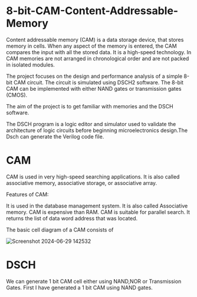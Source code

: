 # 8-bit-CAM-Content-Addressable-Memory
Content addressable memory (CAM) is a data storage device, that stores memory in cells. When any aspect of the memory is entered, the CAM compares the input with all the stored data. It is a high-speed technology. In CAM memories are not arranged in chronological order and are not packed in isolated modules.

The project focuses on the design and performance analysis of a simple 8-bit CAM circuit. The circuit is simulated using DSCH2 software. The 8-bit CAM can be implemented with either NAND gates or transmission gates (CMOS).

The aim of the project is to get familiar with memories and the DSCH software.

The DSCH program is a logic editor and simulator used to validate the architecture of logic circuits before beginning microelectronics design.The Dsch can generate the Verilog code file.

# CAM
CAM is used in very high-speed searching applications. It is also called associative memory, associative storage, or associative array.

Features of CAM:

It is used in the database management system.
It is also called Associative memory.
CAM is expensive than RAM.
CAM is suitable for parallel search.
It returns the list of data word address that was located.

The basic cell diagram of a CAM consists of

![Screenshot 2024-06-29 142532](https://github.com/SaiVarshit/8-bit-Content-Addressable-Memory-CAM/assets/171639583/b3ff8246-55bb-42d3-befe-bf4341b118f0)

# DSCH
We can generate 1 bit CAM cell either using NAND,NOR or Transmission Gates.
First I have generated a 1 bit CAM using NAND gates.
